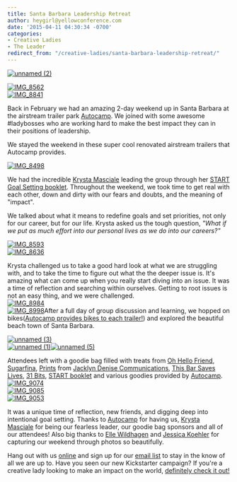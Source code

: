 ```yaml
---
title: Santa Barbara Leadership Retreat
author: heygirl@yellowconference.com
date: '2015-04-11 04:30:34 -0700'
categories:
- Creative Ladies
- The Leader
redirect_from: "/creative-ladies/santa-barbara-leadership-retreat/"
---
```


[![unnamed (2)](http://yellowconference.com/wp-content/uploads/2015/04/unnamed-2.jpg)](http://yellowconference.com/wp-content/uploads/2015/04/unnamed-2.jpg)

[![IMG_8562](http://yellowconference.com/wp-content/uploads/2015/04/IMG_8562.jpg)](http://yellowconference.com/wp-content/uploads/2015/04/IMG_8562.jpg)  
[![IMG_8841](http://yellowconference.com/wp-content/uploads/2015/04/IMG_8841.jpg)](http://yellowconference.com/wp-content/uploads/2015/04/IMG_8841.jpg)

Back in February we had an amazing 2-day weekend up in Santa Barbara at the airstream trailer park [Autocamp](http://autocamp.com/). We joined with some awesome #ladybosses who are working hard to make the best impact they can in their positions of leadership.

We stayed the weekend in these super cool renovated airstream trailers that Autocamp provides.

[![IMG_8498](http://yellowconference.com/wp-content/uploads/2015/04/IMG_8498.jpg)](http://yellowconference.com/wp-content/uploads/2015/04/IMG_8498.jpg)

We had the incredible [Krysta Masciale](http://www.stilettosontherocks.com/) leading the group through her [START Goal Setting booklet](http://www.stilettosontherocks.com/shop/). Throughout the weekend, we took time to get real with each other, down and dirty with our fears and doubts, and the meaning of "impact".

We talked about what it means to redefine goals and set priorities, not only for our career, but for our life. Krysta asked us the tough question, _"What if we put as much effort into our personal lives as we do into our careers?"_

[![IMG_8593](http://yellowconference.com/wp-content/uploads/2015/04/IMG_8593.jpg)](http://yellowconference.com/wp-content/uploads/2015/04/IMG_8593.jpg)  
[![IMG_8636](http://yellowconference.com/wp-content/uploads/2015/04/IMG_8636.jpg)](http://yellowconference.com/wp-content/uploads/2015/04/IMG_8636.jpg)

Krysta challenged us to take a good hard look at what we are struggling with, and to take the time to figure out what the the deeper issue is. It's amazing what can come up when you really start diving into an issue. It was a time of reflection and searching within ourselves. Getting to root issues is not an easy thing, and we were challenged.  
[![IMG_8984](http://yellowconference.com/wp-content/uploads/2015/04/IMG_8984.jpg)](http://yellowconference.com/wp-content/uploads/2015/04/IMG_8984.jpg)  
[![IMG_8998](http://yellowconference.com/wp-content/uploads/2015/04/IMG_8998.jpg)](http://yellowconference.com/wp-content/uploads/2015/04/IMG_8998.jpg)After a full day of group discussion and learning, we hopped on bikes([Autocamp provides bikes to each trailer!](http://autocamp.com/)) and explored the beautiful beach town of Santa Barbara.

[![unnamed (3)](http://yellowconference.com/wp-content/uploads/2015/04/unnamed-3.jpg)](http://yellowconference.com/wp-content/uploads/2015/04/unnamed-3.jpg)  
[![unnamed (1)](http://yellowconference.com/wp-content/uploads/2015/04/unnamed-1.jpg)](http://yellowconference.com/wp-content/uploads/2015/04/unnamed-1.jpg)[![unnamed (5)](http://yellowconference.com/wp-content/uploads/2015/04/unnamed-5.jpg)](http://yellowconference.com/wp-content/uploads/2015/04/unnamed-5.jpg)

Attendees left with a goodie bag filled with treats from [Oh Hello Friend](https://www.ohhellofriend.com/), [Sugarfina](http://www.sugarfina.com/), [Prints](http://www.jacklyndenise.com/prints/) from [Jacklyn Denise Communications](http://www.jacklyndenise.com/), [This Bar Saves Lives](http://www.thisbarsaveslives.com/), [31 Bits](http://31bits.com/), [START booklet](http://www.stilettosontherocks.com/shop/) and various goodies provided by [Autocamp](http://autocamp.com/).  
[![IMG_9074](http://yellowconference.com/wp-content/uploads/2015/04/IMG_9074.jpg)](http://yellowconference.com/wp-content/uploads/2015/04/IMG_9074.jpg)  
[![IMG_9085](http://yellowconference.com/wp-content/uploads/2015/04/IMG_9085.jpg)](http://yellowconference.com/wp-content/uploads/2015/04/IMG_9085.jpg)  
[![IMG_9053](http://yellowconference.com/wp-content/uploads/2015/04/IMG_9053.jpg)](http://yellowconference.com/wp-content/uploads/2015/04/IMG_9053.jpg)

It was a unique time of reflection, new friends, and digging deep into intentional goal setting. Thanks to [Autocamp](http://autocamp.com/) for having us, [Krysta Masciale](http://www.stilettosontherocks.com/) for being our fearless leader, our goodie bag sponsors and all of our attendees! Also big thanks to [Elle Wildhagen](http://ellenwildhagen.com/) and [Jessica Koehler](http://jesskoehler.com) for capturing our weekend through photos so beautifully.

Hang out with us [online](https://instagram.com/yellowconference/) and sign up for our [email list](http://yellowconference.us3.list-manage2.com/subscribe?u=3f8e45f74e0653e404965e2ef&id=7cb1ced4ff) to stay in the know of all we are up to. Have you seen our new Kickstarter campaign? If you're a creative lady looking to make an impact on the world, [definitely check it out!](https://www.kickstarter.com/projects/1439745204/the-yellow-room-a-digital-hub-for-creative-world-c)
